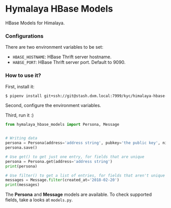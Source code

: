 # Hymalaya HBase Models

HBase Models for Himalaya.

### Configurations
There are two environment variables to be set:

* `HBASE_HOSTNAME`: HBase Thrift server hostname.  
* `HABSE_PORT`: HBase Thrift server port. Default to 9090.  

### How to use it?
First, install it:
```bash
$ pipenv install git+ssh://git@stash.dxm.local:7999/kyc/himalaya-hbase-models.git
```

Second, configure the environment variables.

Third, run it :)
```python
from hymalaya_hbase_models import Persona, Message


# Writing data
persona = Persona(address='address string', pubkey='the public key', nickname='jojo')
persona.save()

# Use get() to get just one entry, for fields that are unique
persona = Persona.get(address='address string')
print(persona)

# Use filter() to get a list of entries, for fields that aren't unique
messages = Message.filter(created_at='2018-02-20')
print(messages)
```

The **Persona** and **Message** models are available. To check supported fields, take a looks at `models.py`.
